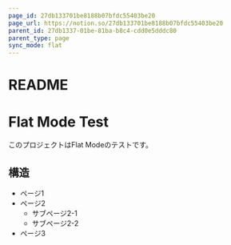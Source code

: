 ```yaml
---
page_id: 27db133701be8188b07bfdc55403be20
page_url: https://notion.so/27db133701be8188b07bfdc55403be20
parent_id: 27db1337-01be-81ba-b8c4-cdd0e5dddc80
parent_type: page
sync_mode: flat
---
```


# README

  # Flat Mode Test
  このプロジェクトはFlat Modeのテストです。
  ## 構造
  - ページ1
  - ページ2
    - サブページ2-1
    - サブページ2-2
  - ページ3
